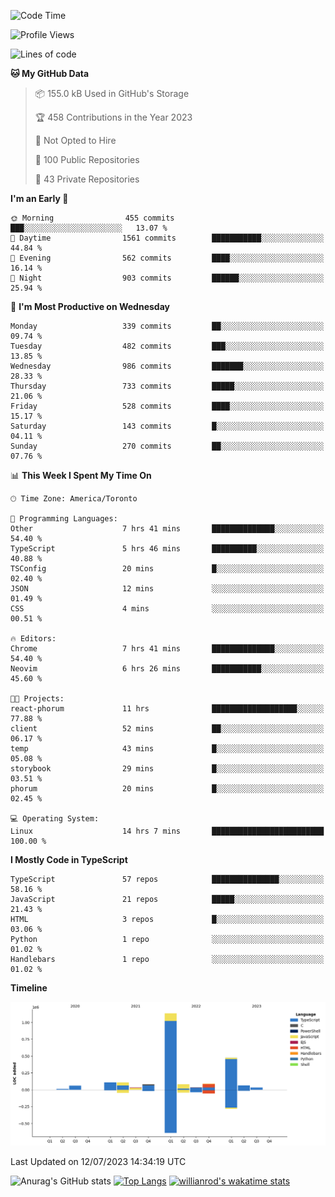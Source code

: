 <!--START_SECTION:waka-->
![Code Time](http://img.shields.io/badge/Code%20Time-391%20hrs%2013%20mins-blue)

![Profile Views](http://img.shields.io/badge/Profile%20Views-0-blue)

![Lines of code](https://img.shields.io/badge/From%20Hello%20World%20I%27ve%20Written-2.3%20million%20lines%20of%20code-blue)

**🐱 My GitHub Data** 

> 📦 155.0 kB Used in GitHub's Storage 
 > 
> 🏆 458 Contributions in the Year 2023
 > 
> 🚫 Not Opted to Hire
 > 
> 📜 100 Public Repositories 
 > 
> 🔑 43 Private Repositories 
 > 
**I'm an Early 🐤** 

```text
🌞 Morning                455 commits         ███░░░░░░░░░░░░░░░░░░░░░░   13.07 % 
🌆 Daytime                1561 commits        ███████████░░░░░░░░░░░░░░   44.84 % 
🌃 Evening                562 commits         ████░░░░░░░░░░░░░░░░░░░░░   16.14 % 
🌙 Night                  903 commits         ██████░░░░░░░░░░░░░░░░░░░   25.94 % 
```
📅 **I'm Most Productive on Wednesday** 

```text
Monday                   339 commits         ██░░░░░░░░░░░░░░░░░░░░░░░   09.74 % 
Tuesday                  482 commits         ███░░░░░░░░░░░░░░░░░░░░░░   13.85 % 
Wednesday                986 commits         ███████░░░░░░░░░░░░░░░░░░   28.33 % 
Thursday                 733 commits         █████░░░░░░░░░░░░░░░░░░░░   21.06 % 
Friday                   528 commits         ████░░░░░░░░░░░░░░░░░░░░░   15.17 % 
Saturday                 143 commits         █░░░░░░░░░░░░░░░░░░░░░░░░   04.11 % 
Sunday                   270 commits         ██░░░░░░░░░░░░░░░░░░░░░░░   07.76 % 
```


📊 **This Week I Spent My Time On** 

```text
🕑︎ Time Zone: America/Toronto

💬 Programming Languages: 
Other                    7 hrs 41 mins       ██████████████░░░░░░░░░░░   54.40 % 
TypeScript               5 hrs 46 mins       ██████████░░░░░░░░░░░░░░░   40.88 % 
TSConfig                 20 mins             █░░░░░░░░░░░░░░░░░░░░░░░░   02.40 % 
JSON                     12 mins             ░░░░░░░░░░░░░░░░░░░░░░░░░   01.49 % 
CSS                      4 mins              ░░░░░░░░░░░░░░░░░░░░░░░░░   00.51 % 

🔥 Editors: 
Chrome                   7 hrs 41 mins       ██████████████░░░░░░░░░░░   54.40 % 
Neovim                   6 hrs 26 mins       ███████████░░░░░░░░░░░░░░   45.60 % 

🐱‍💻 Projects: 
react-phorum             11 hrs              ███████████████████░░░░░░   77.88 % 
client                   52 mins             ██░░░░░░░░░░░░░░░░░░░░░░░   06.17 % 
temp                     43 mins             █░░░░░░░░░░░░░░░░░░░░░░░░   05.08 % 
storybook                29 mins             █░░░░░░░░░░░░░░░░░░░░░░░░   03.51 % 
phorum                   20 mins             █░░░░░░░░░░░░░░░░░░░░░░░░   02.45 % 

💻 Operating System: 
Linux                    14 hrs 7 mins       █████████████████████████   100.00 % 
```

**I Mostly Code in TypeScript** 

```text
TypeScript               57 repos            ███████████████░░░░░░░░░░   58.16 % 
JavaScript               21 repos            █████░░░░░░░░░░░░░░░░░░░░   21.43 % 
HTML                     3 repos             █░░░░░░░░░░░░░░░░░░░░░░░░   03.06 % 
Python                   1 repo              ░░░░░░░░░░░░░░░░░░░░░░░░░   01.02 % 
Handlebars               1 repo              ░░░░░░░░░░░░░░░░░░░░░░░░░   01.02 % 
```



**Timeline**

![Lines of Code chart](https://raw.githubusercontent.com/wise-introvert/wise-introvert/master/assets/bar_graph.png)


 Last Updated on 12/07/2023 14:34:19 UTC
<!--END_SECTION:waka-->

![Anurag's GitHub stats](https://github-readme-stats.vercel.app/api?username=wise-introvert&count_private=true&show_icons=true)
[![Top Langs](https://github-readme-stats.vercel.app/api/top-langs/?username=wise-introvert&langs_count=10)](https://github.com/anuraghazra/github-readme-stats)
[![willianrod's wakatime stats](https://github-readme-stats.vercel.app/api/wakatime?username=wiseintrovert)](https://github.com/anuraghazra/github-readme-stats)
